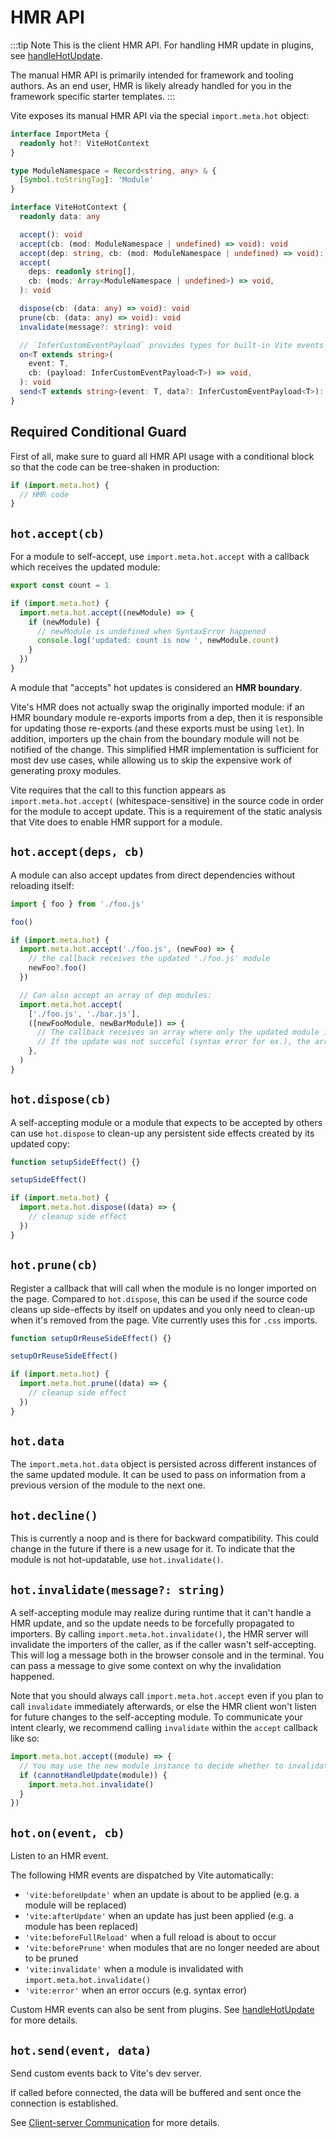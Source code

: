 # HMR API

:::tip Note
This is the client HMR API. For handling HMR update in plugins, see [handleHotUpdate](./api-plugin#handlehotupdate).

The manual HMR API is primarily intended for framework and tooling authors. As an end user, HMR is likely already handled for you in the framework specific starter templates.
:::

Vite exposes its manual HMR API via the special `import.meta.hot` object:

```ts
interface ImportMeta {
  readonly hot?: ViteHotContext
}

type ModuleNamespace = Record<string, any> & {
  [Symbol.toStringTag]: 'Module'
}

interface ViteHotContext {
  readonly data: any

  accept(): void
  accept(cb: (mod: ModuleNamespace | undefined) => void): void
  accept(dep: string, cb: (mod: ModuleNamespace | undefined) => void): void
  accept(
    deps: readonly string[],
    cb: (mods: Array<ModuleNamespace | undefined>) => void,
  ): void

  dispose(cb: (data: any) => void): void
  prune(cb: (data: any) => void): void
  invalidate(message?: string): void

  // `InferCustomEventPayload` provides types for built-in Vite events
  on<T extends string>(
    event: T,
    cb: (payload: InferCustomEventPayload<T>) => void,
  ): void
  send<T extends string>(event: T, data?: InferCustomEventPayload<T>): void
}
```

## Required Conditional Guard

First of all, make sure to guard all HMR API usage with a conditional block so that the code can be tree-shaken in production:

```js
if (import.meta.hot) {
  // HMR code
}
```

## `hot.accept(cb)`

For a module to self-accept, use `import.meta.hot.accept` with a callback which receives the updated module:

```js
export const count = 1

if (import.meta.hot) {
  import.meta.hot.accept((newModule) => {
    if (newModule) {
      // newModule is undefined when SyntaxError happened
      console.log('updated: count is now ', newModule.count)
    }
  })
}
```

A module that "accepts" hot updates is considered an **HMR boundary**.

Vite's HMR does not actually swap the originally imported module: if an HMR boundary module re-exports imports from a dep, then it is responsible for updating those re-exports (and these exports must be using `let`). In addition, importers up the chain from the boundary module will not be notified of the change. This simplified HMR implementation is sufficient for most dev use cases, while allowing us to skip the expensive work of generating proxy modules.

Vite requires that the call to this function appears as `import.meta.hot.accept(` (whitespace-sensitive) in the source code in order for the module to accept update. This is a requirement of the static analysis that Vite does to enable HMR support for a module.

## `hot.accept(deps, cb)`

A module can also accept updates from direct dependencies without reloading itself:

```js
import { foo } from './foo.js'

foo()

if (import.meta.hot) {
  import.meta.hot.accept('./foo.js', (newFoo) => {
    // the callback receives the updated './foo.js' module
    newFoo?.foo()
  })

  // Can also accept an array of dep modules:
  import.meta.hot.accept(
    ['./foo.js', './bar.js'],
    ([newFooModule, newBarModule]) => {
      // The callback receives an array where only the updated module is non null
      // If the update was not succeful (syntax error for ex.), the array is empty
    },
  )
}
```

## `hot.dispose(cb)`

A self-accepting module or a module that expects to be accepted by others can use `hot.dispose` to clean-up any persistent side effects created by its updated copy:

```js
function setupSideEffect() {}

setupSideEffect()

if (import.meta.hot) {
  import.meta.hot.dispose((data) => {
    // cleanup side effect
  })
}
```

## `hot.prune(cb)`

Register a callback that will call when the module is no longer imported on the page. Compared to `hot.dispose`, this can be used if the source code cleans up side-effects by itself on updates and you only need to clean-up when it's removed from the page. Vite currently uses this for `.css` imports.

```js
function setupOrReuseSideEffect() {}

setupOrReuseSideEffect()

if (import.meta.hot) {
  import.meta.hot.prune((data) => {
    // cleanup side effect
  })
}
```

## `hot.data`

The `import.meta.hot.data` object is persisted across different instances of the same updated module. It can be used to pass on information from a previous version of the module to the next one.

## `hot.decline()`

This is currently a noop and is there for backward compatibility. This could change in the future if there is a new usage for it. To indicate that the module is not hot-updatable, use `hot.invalidate()`.

## `hot.invalidate(message?: string)`

A self-accepting module may realize during runtime that it can't handle a HMR update, and so the update needs to be forcefully propagated to importers. By calling `import.meta.hot.invalidate()`, the HMR server will invalidate the importers of the caller, as if the caller wasn't self-accepting. This will log a message both in the browser console and in the terminal. You can pass a message to give some context on why the invalidation happened.

Note that you should always call `import.meta.hot.accept` even if you plan to call `invalidate` immediately afterwards, or else the HMR client won't listen for future changes to the self-accepting module. To communicate your intent clearly, we recommend calling `invalidate` within the `accept` callback like so:

```js
import.meta.hot.accept((module) => {
  // You may use the new module instance to decide whether to invalidate.
  if (cannotHandleUpdate(module)) {
    import.meta.hot.invalidate()
  }
})
```

## `hot.on(event, cb)`

Listen to an HMR event.

The following HMR events are dispatched by Vite automatically:

- `'vite:beforeUpdate'` when an update is about to be applied (e.g. a module will be replaced)
- `'vite:afterUpdate'` when an update has just been applied (e.g. a module has been replaced)
- `'vite:beforeFullReload'` when a full reload is about to occur
- `'vite:beforePrune'` when modules that are no longer needed are about to be pruned
- `'vite:invalidate'` when a module is invalidated with `import.meta.hot.invalidate()`
- `'vite:error'` when an error occurs (e.g. syntax error)

Custom HMR events can also be sent from plugins. See [handleHotUpdate](./api-plugin#handlehotupdate) for more details.

## `hot.send(event, data)`

Send custom events back to Vite's dev server.

If called before connected, the data will be buffered and sent once the connection is established.

See [Client-server Communication](/guide/api-plugin.html#client-server-communication) for more details.
